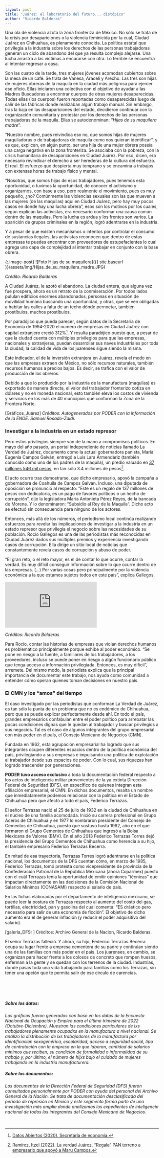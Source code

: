```yaml
---
layout: post
title: "Juárez: el laboratorio del futuro... distópico"
author: "Ricardo Balderas"
---
```


Una ola de violencia azota la zona fronteriza de México. No sólo se trata de la crisis por desapariciones o la violencia feminicida por la cual, Ciudad Juárez en Chihuahua, es plenamente conocida. La política estatal que privilegia a la industria sobre los derechos de las personas trabajadoras generan un ciclo de abandono del que ya resulta complejo alejarse. Una lucha arrastra a las víctimas a encararse con otra. Lo terrible se encuentra al intentar regresar a casa.

Son las cuatro de la tarde, tres mujeres jóvenes acomodan cubiertos sobre la mesa de un café. Se trata de Vanesa, Araceli y Arecho. Las tres son hijas de mujeres obreras de la maquila en la ciudad más peligrosa para ejercer ese oficio. Ellas iniciaron una colectiva con el objetivo de ayudar a las Madres Buscadoras a encontrar cuerpos de otras mujeres desaparecidas. Todas ellas (los cuerpos) fueron reportadas como desaparecidas luego de salir de las fábricas donde realizaban algún trabajo manual. Sin embargo, tras la baja en las desapariciones del estado, decidieron continuar con la organización comunitaria y protestar por los derechos de las personas trabajadoras de la maquila. Ellas se autodenominan: “*Hijas de su maquilera madre*”.

“Nuestro nombre, pues reivindica eso no, que somos hijas de mujeres maquiladoras o de trabajadoras de maquila como nos quieran identificar”, y es que, explican, en algún punto, ser una hija de una mujer obrera poseía una carga negativa en la zona fronteriza. Se asociaba con la pobreza, con la crisis humanitaria de desapariciones en Ciudad Juárez. Por eso, dicen, era necesario revindicar el derecho a ser herederas de la cultura del esfuerzo. El real. El esfuerzo que despierta muy temprano y se encamina a trabajos con extensas horas de trabajo físico y mental.

“Nosotras, que somos hijas de esos trabajadores, pues tenemos esta oportunidad, o tuvimos la oportunidad, de conocer el activismo y organizarnos, con base a eso, pero realmente el movimiento, pues es muy pequeño, ¿no? Comúnmente las violencias sexuales son las que mueven a las mujeres (de las maquilas) aquí en Ciudad Juárez, pero hay muy pocos casos en donde hay una lucha obrera”, esos son los motivos por los cuales, según explican las activistas, era necesario conformar una causa común dentro de las maquilas. Pero la lucha es ardua y los frentes son varios. La aparición de grupos criminales en la región, logró adentrarse en la industria.

Y a pesar de que existen mecanismos o intentos por controlar el consumo de sustancias ilegales, las activistas reconocen que dentro de estas empresas te puedes encontrar con proveedores de estupefacientes lo cual agrega una capa de complejidad al intentar trabajar en conjunto con la base obrera.

{:.image-post}
![Foto Hijas de su maquilera]({{ site.baseurl }}/assets/img/Hijas_de_su_maquilera_madre.JPG)

*Crédito: Ricardo Balderas*

A Ciudad Juárez, le azotó el abandono. La ciudad entera, que alguna vez fue prospera, ahora es un retrato de la conmiseración. Por todos lados pululan edificios enormes abandonados, personas en situación de movilidad humana buscando una oportunidad, y otras, que se ven obligadas a habitar las calles a falta de un techo dónde pernoctar, también prostíbulos, muchos prostíbulos.

Por paradójico que pueda parecer, según datos de la Secretaria de Economía de 1994-2020 el numero de empresas en Ciudad Juárez con capital extranjero creció 312%[^nota1]. Y resulta paradójico puesto que, a pesar de que la ciudad cuenta con múltiples privilegios para que las empresas, nacionales y extranjeras, puedan desarrollar sus naves industriales por toda la ciudad, la calidad de vida de los juarenses sigue siendo la misma.

Este indicador, el de la inversión extranjera en Juárez, revela el modo en que las empresas extraen de México, no sólo recursos naturales, también recursos humanos a precios bajos. Es decir, se trafica con el valor de producción de los obreros.

Debido a que lo producido por la industria de la manufactura (maquilas) es exportado de manera directa, el valor del trabajador fronterizo cotiza en dólares y no en moneda nacional, esto también eleva los costos de vivienda y servicios en los más de 40 municipios que conforman la Zona de la Frontera Norte.

[Gráficos_Juárez]
*Créditos: Autogenerados por PODER con la información de la ENOE. Samuel Rosado-Zaidi.*

### Investigar a la industria en un estado represor

Pero estos privilegios siempre van de la mano a compromisos políticos. En mayo del año pasado, un portal independiente de noticias llamado La Verdad de Juárez, documento cómo la actual gobernadora panista, María Eugenia Campos Galván, entregó a Luis Lara Armendáriz (también conocido como uno de los padres de la maquila), un predio valuado en [37 millones 546 mil pesos](https://www.congresochihuahua2.gob.mx/biblioteca/iniciativas/archivosIniciativas/17988.pdf), en tan sólo 3.4 millones de pesos[^nota2].

El acto ocurre tras demostrarse, que dicho empresario, apoyó la campaña a gobernadora de Coahuila de Campos Galvan. Incluso, una diputada de oposición se pronunció al respecto: “Este es un regalo de 137 millones de pesos con dedicatoria, es un pago de favores políticos o un hecho de corrupción”, dijo la legisladora María Antonieta Pérez Reyes, de la bancada de Morena. Y lo denominaron: “Subsidio al Rey de la Maquila”. Dicho acto se efectuó sin consecuencia para ninguno de los actores.

Entonces, más allá de los números, el periodismo local continúa realizando esfuerzos para revelar las implicaciones de investigar a la industria en un estado represor que privilegia el negocio sobre las necesidades de su población. Rocío Gallegos es una de las periodistas más reconocidas en Ciudad Juárez dados sus múltiples premios y experiencia investigando casos de corrupción. Ella dirige un sitio local de noticias que constantemente revela casos de corrupción y abuso de poder.

“El gran reto, o el reto mayor, es el de contar lo que ocurre, contar la verdad. Es muy difícil conseguir información sobre lo que ocurre dentro de las empresas. (...) Por varias cosas pero principalmente por la violencia económica a la que estamos sujetos todos en este país”, explica Gallegos.

<div class="embed-responsive embed-responsive-21by9">
  <iframe class="embed-responsive-item" src="https://youtu.be/V0d_S4bieh8" webkitallowfullscreen mozallowfullscreen allowfullscreen frameborder='0'></iframe>
</div>

*Créditos: Ricardo Balderas*

Para Rocío, contar las historias de empresas que violan derechos humanos es problemático principalmente porque exhibe al poder económico. “Se pone en riesgo a la fuente, a familiares de los trabajadores, a los proveedores, incluso se puede poner en riesgo a algún funcionario público que tenga acceso a información privilegiada. Entonces, es muy difícil”, arremete. Del mismo modo, la periodista explica que la principal importancia de documentar este trabajo, nos ayuda como comunidad a entender cómo operan quienes toman decisiones en nuestro país.

### El CMN y los “amos” del tiempo

El caso investigado por las periodistas que conforman La Verdad de Juárez, es tan sólo la punta de un problema que no es endémico de Chihuahua, pero que se puede explicar perfectamente desde ahí. En todo el país, grandes empresarios confabulan entre el poder político para arrebatar las pocas condiciones dignas que le quedan al trabajador y buscar privilegios a sus negocios. Tal es el caso de algunos integrantes del grupo empresarial con más poder en el país, el Consejo Mexicano de Negocios (CMN).

Fundada en 1962, esta agrupación empresarial ha logrado que sus integrantes ocupen diferentes espacios dentro de la política económica del país, privilegiando a sus empresas e impulsando una política de explotación al trabajador desde sus espacios de poder. Con lo cual, sus riquezas han logrado trascender por generaciones.

**PODER tuvo acceso exclusivo** a toda la documentación federal respecto a los actos de inteligencia militar provenientes de la ya extinta Dirección Federal de Seguridad (DFS), en específico de quienes integran esta afiliación empresarial, el CMN. En dichos documentos, resalta un nombre que inmediatamente podemos relacionar con la política en el Estado de Chihuahua pero que afectó a todo el país, Federico Terrazas.

El señor Terrazas nació el 25 de julio de 1932 en la ciudad de Chihuahua en el núcleo de una familia acomodada. Inició su carrera profesional en Grupo Aceros de Chihuahua y en 1977 lo nombraron presidente del Consejo de Cementos de Chihuahua, puesto que sostuvo hasta 1992, año en el que formaron el Grupo Cementos de Chihuahua que ingresó a la Bolsa Mexicana de Valores (BMV). En el año 2013 Federico Terrazas Torres dejó la presidencia del Grupo Cementos de Chihuahua como herencia a su hijo, el también empresario Federico Terrazas Becerra.

En mitad de esa trayectoria, Terrazas Torres logró adentrarse en la política nacional, los documentos de la DFS cuentan cómo, en marzo de 1985, Federico Terrazas, tomó protesta como vicepresidente de provincia de la Confederación Patronal de la República Mexicana (ahora Coparmex) puesto con el cuál Terrazas tenía la oportunidad de emitir opiniones “técnicas” que impactan directamente en las decisiones de la Comisión Nacional de Salarios Mínimos (CONASAMI) respecto al salario de país.

En las fichas elaboradas por el departamento de inteligencia mexicano, se puede leer la postura de Terrazas respecto al aumento del costo del gas, tortillas, electricidad, pan y gasolina del cual comenta: “ES drástico pero necesario para salir de una economía de ficción”. El objetivo de dicho aumento era el de generar inflación (y reducir el poder adquisitivo del salario).


[galería_DFS: ]
Créditos: Archivo General de la Nacion, Ricardo Balderas.

El señor Terrazas falleció. Y ahora, su hijo,  Federico Terrazas Becerra ocupa su lugar frente a empresa cementera de su padre y continúan siendo una de las familias con más poder en el país. Los juarenses, en cambio, se organizan para hacer frente a los colosos de concreto que rompen huesos, enferman a la gente y se quedan con los terrenos de la ciudad. Industrias, donde pasas toda una vida trabajando para familias como los Terrazas, sin tener una opción que te permita salir de ese circulo de carencias.

<br>
<br>
<hr style= "background:rgba(255,255,255,0.7);">

##### *Sobre los datos:*

*Los gráficos fueron generados con base en los datos de la Encuesta Nacional de Ocupación y Empleo para el último trimestre de 2022 (Octubre-Diciembre). Muestran las condiciones particulares de lxs trabajadores plenamente ocupadxs en la manufactura a nivel nacional. Se analizó la distribución de lxs trabajadores de la manufactura por identificación sexogenérica, escolaridad, acceso a seguridad social, tipo de contratación con la empresa en la que laboran, cantidad de salarios mínimos que reciben, su condición de formalidad o informalidad de su trabajo y, por último, el número de hijxs bajo el cuidado de mujeres trabajando en la industria manufacturera.*


##### *Sobre los documentos:*

*Los documentos de la Dirección Federal de Seguridad (DFS) fueron consultados personalmente por PODER con ayuda del personal del Archivo General de la Nación. Se trata de documentación desclasificada del periodo de represión en México y este segmento forma parte de una investigación más amplia donde analizamos los expedientes de inteligencia nacional de todos los integrantes del Consejo Mexicano de Negocios.*

<br>

[^nota1]: [Datos Abiertos (2020). Secretaría de economía.](https://www.datos.gob.mx/busca/dataset/registro-nacional-de-inversiones-extranjeras-rnie)

[^nota2]: [Ramírez, Itzel (2022). La verdad Juárez. “Regala” PAN terreno a empresario que apoyó a Maru Campos.](https://laverdadjuarez.com/2022/05/25/regala-pan-terreno-a-empresario-que-apoyo-a-maru-campos/)